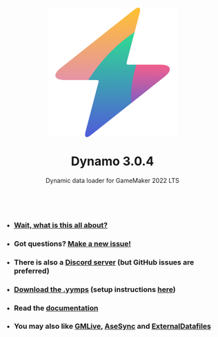 <p align="center"><img src="https://raw.githubusercontent.com/JujuAdams/Dynamo/master/LOGO.png" style="display:block; margin:auto; width:300px"></p>
<h1 align="center">Dynamo 3.0.4</h1>

<p align="center">Dynamic data loader for GameMaker 2022 LTS</p>

&nbsp;

&nbsp;

- ### [Wait, what is this all about?](http://jujuadams.github.io/Dynamo/)
- ### Got questions? [Make a new issue!](https://github.com/JujuAdams/Dynamo/issues/new)
- ### There is also a [Discord server](https://discord.gg/hwgWpnsNw2) (but GitHub issues are preferred)
- ### [Download the .yymps](https://github.com/JujuAdams/Dynamo/releases/) (setup instructions [here](https://jujuadams.github.io/Dynamo/#/latest/setting-up))
- ### Read the [documentation](http://jujuadams.github.io/Dynamo)
- ### You may also like [GMLive](https://yellowafterlife.itch.io/gamemaker-live), [AseSync](https://sahaun.itch.io/asesync) and [ExternalDatafiles](https://github.com/tabularelf/ExternalDatafiles)
